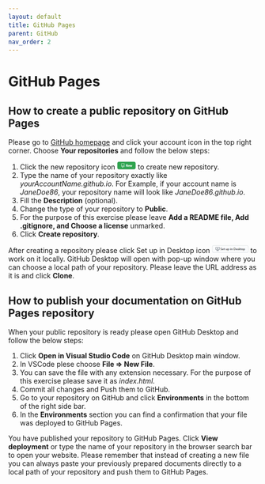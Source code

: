```yaml
---
layout: default
title: GitHub Pages
parent: GitHub
nav_order: 2
---
```


GitHub Pages
============

## How to create a public repository on GitHub Pages
Please go to [GitHub homepage](https://github.com) and click your account icon in the top right corner. Choose **Your repositories** and follow the below steps:
1. Click the new repository icon ![New Repository icon](./images/newIco.png) to create new repository.
2. Type the name of your repository exactly like *<span>yourAccountName.github.io</span>*. For Example, if your account name is *JaneDoe86*, your repository name will look like *<span>JaneDoe86.github.io</span>*.
3. Fill the **Description** (optional). 
4. Change the type of your repository to **Public**.
5. For the purpose of this exercise please leave **Add a README file, Add .gitignore, and Choose a license** unmarked.
6. Click **Create repository**.

After creating a repository please click Set up in Desktop icon ![Set up in Desktop icon](./images/setupIco.png) to work on it locally. GitHub Desktop will open with pop-up window where you can choose a local path of your repository. Please leave the URL address as it is and click **Clone**.

## How to publish your documentation on GitHub Pages repository
When your public repository is ready please open GitHub Desktop and follow the below steps:
1. Click **Open in Visual Studio Code** on GitHub Desktop main window.
2. In VSCode plese choose **File => New File**.
3. You can save the file with any extension necessary. For the purpose of this exercise please save it as *index.html*.
4. Commit all changes and Push them to GitHub.
5. Go to your repository on GitHub and click **Environments** in the bottom of the right side bar.
6. In the **Environments** section you can find a confirmation that your file was deployed to GitHub Pages.

You have published your repository to GitHub Pages. Click **View deployment** or type the name of your repository in the browser search bar to open your website. Please remember that instead of creating a new file you can always paste your previously prepared documents directly to a local path of your repository and push them to GitHub Pages.